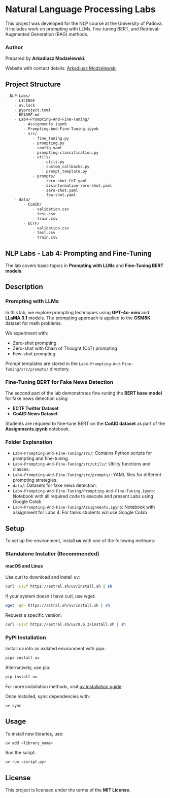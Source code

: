 # Natural Language Processing Labs

This project was developed for the NLP course at the University of Padova. It includes work on prompting with LLMs, fine-tuning BERT, and Retrieval-Augmented Generation (RAG) methods.


### Author
Prepared by **Arkadiusz Modzelewski**.

Website with contact details: [Arkadiusz Modzelewski](https://amodzelewski.com/)

## Project Structure

```markdown
- NLP-Labs/
    - LICENSE
    - uv.lock
    - pyproject.toml
    - README.md
    - Lab4-Prompting-And-Fine-Tuning/
        - Assignments.ipynb
        - Prompting-And-Fine-Tuning.ipynb
        - src/
            - fine_tuning.py
            - prompting.py
            - config.yaml
            - prompting-classification.py
            - utils/
                - utils.py
                - custom_callbacks.py
                - prompt_template.py
            - prompts/
                - zero-shot-CoT.yaml
                - disinformation-zero-shot.yaml
                - zero-shot.yaml
                - few-shot.yaml
    - data/
        - CoAID/
            - validation.csv
            - test.csv
            - train.csv
        - ECTF/
            - validation.csv
            - test.csv
            - train.csv
```

## NLP Labs - Lab 4: Prompting and Fine-Tuning

The lab covers basic topics in **Prompting with LLMs** and **Fine-Tuning BERT models**.

## Description

### Prompting with LLMs
In this lab, we explore prompting techniques using **GPT-4o-mini** and **LLaMA 3.1** models. The prompting approach is applied to the **GSM8K** dataset for math problems.

We experiment with:
- Zero-shot prompting
- Zero-shot with Chain of Thought (CoT) prompting
- Few-shot prompting

Prompt templates are stored in the `Lab4-Prompting-And-Fine-Tuning/src/prompts/` directory.

### Fine-Tuning BERT for Fake News Detection
The second part of the lab demonstrates fine-tuning the **BERT base model** for fake news detection using:
- **ECTF Twitter Dataset**
- **CoAID News Dataset**

Students are required to fine-tune BERT on the **CoAID dataset** as part of the **Assignments.ipynb** notebook.

### Folder Explanation
- `Lab4-Prompting-And-Fine-Tuning/src/`: Contains Python scripts for prompting and fine-tuning.
- `Lab4-Prompting-And-Fine-Tuning/src/utils/`: Utility functions and classes.
- `Lab4-Prompting-And-Fine-Tuning/src/prompts/`: YAML files for different prompting strategies.
- `data/`: Datasets for fake news detection.
- `Lab4-Prompting-And-Fine-Tuning/Prompting-And-Fine-Tuning.ipynb`: Notebook with all required code to execute and present Labs using Google Colab
- `Lab4-Prompting-And-Fine-Tuning/Assignments.ipynb`: Notebook with assignment for Labs 4. For tasks students will use Google Colab


## Setup
To set up the environment, install **uv** with one of the following methods:

### Standalone Installer (Recommended)
#### macOS and Linux
Use curl to download and install uv:
```bash
curl -LsSf https://astral.sh/uv/install.sh | sh
```
If your system doesn't have curl, use wget:
```bash
wget -qO- https://astral.sh/uv/install.sh | sh
```
Request a specific version:
```bash
curl -LsSf https://astral.sh/uv/0.6.3/install.sh | sh
```

### PyPI Installation
Install uv into an isolated environment with pipx:
```bash
pipx install uv
```
Alternatively, use pip:
```bash
pip install uv
```

For more installation methods, visit [uv installation guide](https://docs.astral.sh/uv/getting-started/installation/#standalone-installer).

Once installed, sync dependencies with:
```bash
uv sync
```

## Usage
To install new libraries, use:
```bash
uv add <library_name>
```

Run the script:
```bash
uv run <script.py>
```

## License
This project is licensed under the terms of the **MIT License**.
